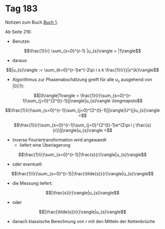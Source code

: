 # Tag 183

Notizen zum Buch [Buch 1](../Buch1.md).

Ab Seite 216:
* Benutze:
```math
\frac{1}{r} \sum_{s=0}^{r-1} |u_{s}\rangle = |1\rangle
```
* daraus:
```math
|u_{s}\rangle := \sum_{k=0}^{r-1}e^{-2\pi i s k \frac{1}{r}}|x^{k}\rangle
```
* Algorithmus zur Phasenabschätzung greift für alle $u_{s}$ ausgehend von $|0\rangle|1\rangle$:
```math
|0\rangle|1\rangle = \frac{1}{r}\sum_{s=0}^{r-1}\sum_{j=0}^{2^{t}-1}|j\rangle|u_{s}\rangle \longmapsto
```
```math
\frac{1}{r}\sum_{s=0}^{r-1}\sum_{j=0}^{2^{t}-1}|j\rangle|U^{j}u_{s}\rangle =
```
```math
\frac{1}{r}\sum_{s=0}^{r-1}\sum_{j=0}^{2^{t}-1}e^{2\pi i j \frac{s}{r}}|j\rangle|u_{s}\rangle =
```
* Inverse Fouriertransformation wird angewandt
  - liefert eine Überlagerung
```math
\frac{1}{r}\sum_{s=0}^{r-1}|\frac{s}{r}\rangle|u_{s}\rangle
```
* oder eventuell:
```math
\frac{1}{r}\sum_{s=0}^{r-1}|\frac{\tilde{s}}{r}\rangle|u_{s}\rangle
```
* die Messung liefert:
```math
|\frac{s}{r}\rangle|u_{s}\rangle
```
* oder
```math
|\frac{\tilde{s}}{r}\rangle|u_{s}\rangle
```
* danach klassische Berechnung von $r$ mit den Mitteln der Kettenbrüche
